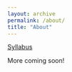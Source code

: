 ```yaml
---
layout: archive
permalink: /about/
title: "About"
---
```


[Syllabus](https://docs.google.com/document/d/1ir09RVo8xeuBltDeATvJWjpzTf8EDUDHjj5QUPDtKrE/edit)

More coming soon!
